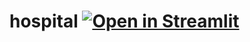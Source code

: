 # hospital [![Open in Streamlit](https://static.streamlit.io/badges/streamlit_badge_black_white.svg)](https://share.streamlit.io/jerryweijang/hospital/main/app.py)
